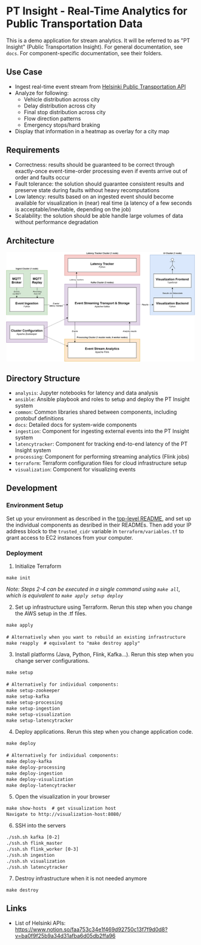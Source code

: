 # PT Insight - Real-Time Analytics for Public Transportation Data

This is a demo application for stream analytics. It will be referred to as "PT Insight" (Public Transportation Insight).
For general documentation, see `docs`. For component-specific documentation, see their folders.


## Use Case
* Ingest real-time event stream from [Helsinki Public Transportation API](https://digitransit.fi/en/developers/apis/4-realtime-api/)
* Analyze for following:
    * Vehicle distribution across city
    * Delay distribution across city
    * Final stop distribution across city
    * Flow direction patterns
    * Emergency stops/hard braking
* Display that information in a heatmap as overlay for a city map


## Requirements
* Correctness: results should be guaranteed to be correct through exactly-once event-time-order processing even if events arrive out of order and faults occur
* Fault tolerance: the solution should guarantee consistent results and preserve state during faults without heavy recomputations
* Low latency: results based on an ingested event should become available for visualization in (near) real time (a latency of a few seconds is acceptable/inevitable, depending on the job)
* Scalability: the solution should be able handle large volumes of data without performance degradation


## Architecture

![Architecture](docs/images/architecture.png)


## Directory Structure
* `analysis`: Jupyter notebooks for latency and data analysis
* `ansible`: Ansible playbook and roles to setup and deploy the PT Insight system
* `common`: Common libraries shared between components, including protobuf definitions
* `docs`: Detailed docs for system-wide components
* `ingestion`: Component for ingesting external events into the PT Insight system
* `latencytracker`: Component for tracking end-to-end latency of the PT Insight system
* `processing`: Component for performing streaming analytics (Flink jobs)
* `terraform`: Terraform configuration files for cloud infrastructure setup
* `visualization`: Component for visualizing events


## Development

### Environment Setup
Set up your environment as described in the [top-level README](../README.md#environment-setup), and set up the individual components as desribed in their READMEs.
Then add your IP address block to the `trusted_cidr` variable in `terraform/variables.tf` to grant access to EC2 instances from your computer.

### Deployment

1. Initialize Terraform
```
make init
```

_Note: Steps 2-4 can be executed in a single command using `make all`, which is equivalent to `make apply setup deploy`_

2. Set up infrastructure using Terraform. Rerun this step when you change the AWS setup in the .tf files.
```
make apply

# Alternatively when you want to rebuild an existing infrastructure
make reapply  # equivalent to "make destroy apply"
```

3. Install platforms (Java, Python, Flink, Kafka...). Rerun this step when you change server configurations.
```
make setup

# Alternatively for individual components:
make setup-zookeeper
make setup-kafka
make setup-processing
make setup-ingestion
make setup-visualization
make setup-latencytracker
```

4. Deploy applications. Rerun this step when you change application code.
```
make deploy

# Alternatively for individual components:
make deploy-kafka
make deploy-processing
make deploy-ingestion
make deploy-visualization
make deploy-latencytracker
```

5. Open the visualization in your browser
```
make show-hosts  # get visualization host
Navigate to http://visualization-host:8080/
```

6. SSH into the servers
```
./ssh.sh kafka [0-2]
./ssh.sh flink_master
./ssh.sh flink_worker [0-3]
./ssh.sh ingestion
./ssh.sh visualization
./ssh.sh latencytracker
```

7. Destroy infrastructure when it is not needed anymore
```
make destroy
```

## Links
* List of Helsinki APIs: https://www.notion.so/faa753c34e1f469d92750c13f7f9d0d8?v=ba0f9f25b9a34d31afba6d05db2ffa96
